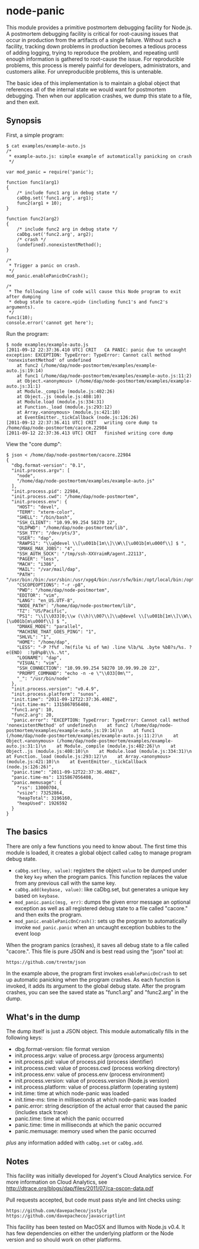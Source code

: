 node-panic
===============

This module provides a primitive postmortem debugging facility for Node.js.  A
postmortem debugging facility is critical for root-causing issues that occur in
production from the artifacts of a single failure.  Without such a facility,
tracking down problems in production becomes a tedious process of adding
logging, trying to reproduce the problem, and repeating until enough
information is gathered to root-cause the issue.  For reproducible problems,
this process is merely painful for developers, administrators, and customers
alike.  For unreproducible problems, this is untenable.

The basic idea of this implementation is to maintain a global object that
references all of the internal state we would want for postmortem debugging.
Then when our application crashes, we dump this state to a file, and then exit.


Synopsis
--------

First, a simple program:

    $ cat examples/example-auto.js 
    /*
     * example-auto.js: simple example of automatically panicking on crash
     */
    
    var mod_panic = require('panic');
    
    function func1(arg1)
    {
    	/* include func1 arg in debug state */
    	caDbg.set('func1.arg', arg1);
    	func2(arg1 + 10);
    }
    
    function func2(arg2)
    {
    	/* include func2 arg in debug state */
    	caDbg.set('func2.arg', arg2);
    	/* crash */
    	(undefined).nonexistentMethod();
    }
    
    /*
     * Trigger a panic on crash.
     */
    mod_panic.enablePanicOnCrash();
    
    /*
     * The following line of code will cause this Node program to exit after dumping
     * debug state to cacore.<pid> (including func1's and func2's arguments).
     */
    func1(10);
    console.error('cannot get here');


Run the program:

    $ node examples/example-auto.js 
    [2011-09-12 22:37:36.410 UTC] CRIT   CA PANIC: panic due to uncaught exception: EXCEPTION: TypeError: TypeError: Cannot call method 'nonexistentMethod' of undefined
        at func2 (/home/dap/node-postmortem/examples/example-auto.js:19:14)
        at func1 (/home/dap/node-postmortem/examples/example-auto.js:11:2)
        at Object.<anonymous> (/home/dap/node-postmortem/examples/example-auto.js:31:1)
        at Module._compile (module.js:402:26)
        at Object..js (module.js:408:10)
        at Module.load (module.js:334:31)
        at Function._load (module.js:293:12)
        at Array.<anonymous> (module.js:421:10)
        at EventEmitter._tickCallback (node.js:126:26)
    [2011-09-12 22:37:36.411 UTC] CRIT   writing core dump to /home/dap/node-postmortem/cacore.22984
    [2011-09-12 22:37:36.413 UTC] CRIT   finished writing core dump


View the "core dump":

    $ json < /home/dap/node-postmortem/cacore.22984
    {
      "dbg.format-version": "0.1",
      "init.process.argv": [
        "node",
        "/home/dap/node-postmortem/examples/example-auto.js"
      ],
      "init.process.pid": 22984,
      "init.process.cwd": "/home/dap/node-postmortem",
      "init.process.env": {
        "HOST": "devel",
        "TERM": "xterm-color",
        "SHELL": "/bin/bash",
        "SSH_CLIENT": "10.99.99.254 58270 22",
        "OLDPWD": "/home/dap/node-postmortem/lib",
        "SSH_TTY": "/dev/pts/3",
        "USER": "dap",
        "RAWPS1": "\\u@devel \\[\u001b[1m\\]\\W\\[\u001b[m\u000f\\] $ ",
        "DMAKE_MAX_JOBS": "4",
        "SSH_AUTH_SOCK": "/tmp/ssh-XXVraimR/agent.22113",
        "PAGER": "less",
        "MACH": "i386",
        "MAIL": "/var/mail/dap",
        "PATH": "/usr/bin:/bin:/usr/sbin:/usr/xpg4/bin:/usr/sfw/bin:/opt/local/bin:/opt/local/sbin:/usr/ccs/bin",
        "CSCOPEOPTIONS": "-r -p8",
        "PWD": "/home/dap/node-postmortem",
        "EDITOR": "vim",
        "LANG": "en_US.UTF-8",
        "NODE_PATH": "/home/dap/node-postmortem/lib",
        "TZ": "US/Pacific",
        "PS1": "\\[\\033]0;\\w (\\h)\\007\\]\\u@devel \\[\u001b[1m\\]\\W\\[\u001b[m\u000f\\] $ ",
        "DMAKE_MODE": "parallel",
        "MACHINE_THAT_GOES_PING": "1",
        "SHLVL": "1",
        "HOME": "/home/dap",
        "LESS": "-P ?f%f .?m(file %i of %m) .line %lb/%L .byte %bB?s/%s. ?e(END)  :?pB%pB\\%..%t",
        "LOGNAME": "dap",
        "VISUAL": "vim",
        "SSH_CONNECTION": "10.99.99.254 58270 10.99.99.20 22",
        "PROMPT_COMMAND": "echo -n -e \"\\033[0m\"",
        "_": "/usr/bin/node"
      },
      "init.process.version": "v0.4.9",
      "init.process.platform": "sunos",
      "init.time": "2011-09-12T22:37:36.408Z",
      "init.time-ms": 1315867056408,
      "func1.arg": 10,
      "func2.arg": 20,
      "panic.error": "EXCEPTION: TypeError: TypeError: Cannot call method 'nonexistentMethod' of undefined\n    at func2 (/home/dap/node-postmortem/examples/example-auto.js:19:14)\n    at func1 (/home/dap/node-postmortem/examples/example-auto.js:11:2)\n    at Object.<anonymous> (/home/dap/node-postmortem/examples/example-auto.js:31:1)\n    at Module._compile (module.js:402:26)\n    at Object..js (module.js:408:10)\n    at Module.load (module.js:334:31)\n    at Function._load (module.js:293:12)\n    at Array.<anonymous> (module.js:421:10)\n    at EventEmitter._tickCallback (node.js:126:26)",
      "panic.time": "2011-09-12T22:37:36.408Z",
      "panic.time-ms": 1315867056408,
      "panic.memusage": {
        "rss": 13000704,
        "vsize": 73252864,
        "heapTotal": 3196160,
        "heapUsed": 1926592
      }
    }


The basics
----------

There are only a few functions you need to know about.  The first time this
module is loaded, it creates a global object called `caDbg` to manage program
debug state.

* `caDbg.set(key, value)`: registers the object `value` to be dumped under the
  key `key` when the program panics.  This function replaces the value from any
  previous call with the same key.
* `caDbg.add(keybase, value)`: like caDbg.set, but generates a unique key based
  on `keybase`.
* `mod_panic.panic(msg, err)`: dumps the given error message an optional
  exception as well as all registered debug state to a file called
  "cacore.<pid>" and then exits the program.
* `mod_panic.enablePanicOnCrash()`: sets up the program to automatically invoke
  `mod_panic.panic` when an uncaught exception bubbles to the event loop

When the program panics (crashes), it saves all debug state to a file called
"cacore.<pid>".  This file is pure JSON and is best read using the "json" tool at:

    https://github.com/trentm/json

In the example above, the program first invokes `enablePanicOnCrash` to set up
automatic panicking when the program crashes.  As each function is invoked, it
adds its argument to the global debug state.  After the program crashes, you
can see the saved state as "func1.arg" and "func2.arg" in the dump.


What's in the dump
------------------

The dump itself is just a JSON object.  This module automatically fills in the following keys:

* dbg.format-version: file format version
* init.process.argv: value of process.argv (process arguments)
* init.process.pid: value of process.pid (process identifier)
* init.process.cwd: value of process.cwd (process working directory)
* init.process.env: value of process.env (process environment)
* init.process.version: value of process.version (Node.js version)
* init.process.platform: value of process.platform (operating system)
* init.time: time at which node-panic was loaded
* init.time-ms: time in milliseconds at which node-panic was loaded
* panic.error: string description of the actual error that caused the panic (includes stack trace)
* panic.time: time at which the panic occurred
* panic.time: time in milliseconds at which the panic occurred
* panic.memusage: memory used when the panic occurred

*plus* any information added with `caDbg.set` or `caDbg.add`.


Notes
-----

This facility was initially developed for Joyent's Cloud Analytics service.
For more information on Cloud Analytics, see
http://dtrace.org/blogs/dap/files/2011/07/ca-oscon-data.pdf

Pull requests accepted, but code must pass style and lint checks using:

    https://github.com/davepacheco/jsstyle
    https://github.com/davepacheco/javascriptlint

This facility has been tested on MacOSX and Illumos with Node.js v0.4.  It has
few dependencies on either the underlying platform or the Node version and so
should work on other platforms.
